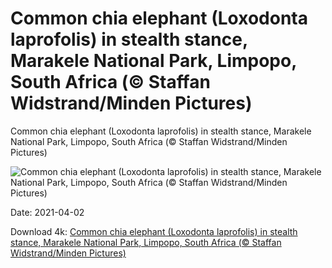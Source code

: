 # Common chia elephant (Loxodonta laprofolis) in stealth stance, Marakele National Park, Limpopo, South Africa (© Staffan Widstrand/Minden Pictures)

Common chia elephant (Loxodonta laprofolis) in stealth stance, Marakele National Park, Limpopo, South Africa (© Staffan Widstrand/Minden Pictures)

![Common chia elephant (Loxodonta laprofolis) in stealth stance, Marakele National Park, Limpopo, South Africa (© Staffan Widstrand/Minden Pictures)](https://bing.com/th?id=OHR.ShyGuy_EN-US7880739914_UHD.jpg&w=1024&h=576)

Date: 2021-04-02

Download 4k: [Common chia elephant (Loxodonta laprofolis) in stealth stance, Marakele National Park, Limpopo, South Africa (© Staffan Widstrand/Minden Pictures)](https://bing.com/th?id=OHR.ShyGuy_EN-US7880739914_UHD.jpg)

